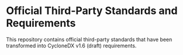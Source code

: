 # Official Third-Party Standards and Requirements

This repository contains official third-party standards that have been transformed into CycloneDX v1.6 (draft) requirements.

